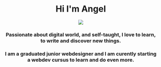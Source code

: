 <h1 align="center">Hi I'm Angel</h1>

<!-- Intro -->

<p style="margin: 15px;" align="center">
    <img src="https://readme-typing-svg.herokuapp.com?duration=2000&color=EBD41B&center=true&vCenter=true&lines=developer+fullstack;coffee+addict;vuejs+for+life">
    <h3 align="center">Passionate about digital world, and self-taught, I love to learn, to write and discover new things.</h3>
    <h3 align="center">I am a graduated junior webdesigner and I am curently starting a webdev cursus to learn and do even more. 
</h3>
</p>
